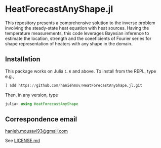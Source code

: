 # HeatForecastAnyShape.jl


This repository presents a comprehensive solution to the inverse problem involving the steady-state heat equation with heat sources. Having the temperature measurements, this code leverages Bayesian inference to estimate the location, strength and the coeeficients of Fourier series for shape representation of heaters with any shape in the domain.

## Installation

This package works on Julia `1.6` and above. To install from the REPL, type
e.g.,
```julia
] add https://github.com/haniehmsv/HeatForecastAnyShape.jl.git
```

Then, in any version, type
```julia
julia> using HeatForecastAnyShape
```

## Correspondence email
[hanieh.mousavi93@gmail.com](mailto:hanieh.mousavi93@gmail.com)

See [LICENSE.md](https://github.com/haniehmsv/HeatForecastAnyShape.jl/raw/main/LICENSE.md)
